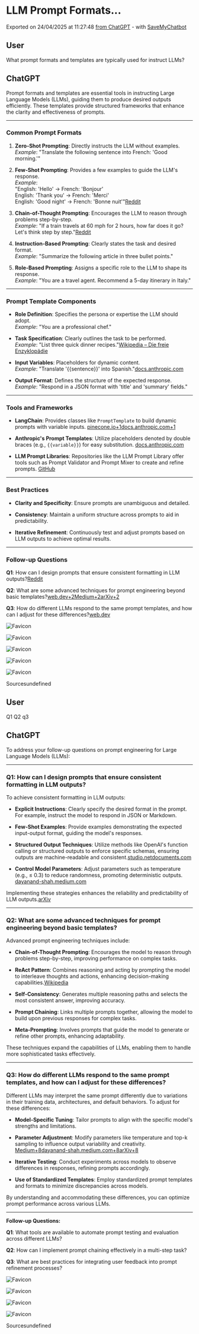 # LLM Prompt Formats...
Exported on 24/04/2025 at 11:27:48 [from ChatGPT](https://chatgpt.com/c/6809ffd0-aae8-8007-85d4-db699005ab4c) - with [SaveMyChatbot](https://save.hugocollin.com)

## User
What prompt formats and templates are typically used for instruct LLMs?

## ChatGPT
​Prompt formats and templates are essential tools in instructing Large Language Models (LLMs), guiding them to produce desired outputs efficiently. These templates provide structured frameworks that enhance the clarity and effectiveness of prompts.​

* * *

### Common Prompt Formats

1.  **Zero-Shot Prompting**: Directly instructs the LLM without examples.  
    _Example_: "Translate the following sentence into French: 'Good morning.'"​
    
2.  **Few-Shot Prompting**: Provides a few examples to guide the LLM's response.  
    _Example_:  
    "English: 'Hello' → French: 'Bonjour'  
    English: 'Thank you' → French: 'Merci'  
    English: 'Good night' → French: 'Bonne nuit'"​[Reddit](https://www.reddit.com/r/LocalLLaMA/comments/18e929k/prompt_engineering_for_7b_llms/?utm_source=chatgpt.com)
    
3.  **Chain-of-Thought Prompting**: Encourages the LLM to reason through problems step-by-step.  
    _Example_: "If a train travels at 60 mph for 2 hours, how far does it go? Let's think step by step."​[Reddit](https://www.reddit.com/r/LocalLLaMA/comments/18e929k/prompt_engineering_for_7b_llms/?utm_source=chatgpt.com)
    
4.  **Instruction-Based Prompting**: Clearly states the task and desired format.  
    _Example_: "Summarize the following article in three bullet points."​
    
5.  **Role-Based Prompting**: Assigns a specific role to the LLM to shape its response.  
    _Example_: "You are a travel agent. Recommend a 5-day itinerary in Italy."​
    

* * *

### Prompt Template Components

*   **Role Definition**: Specifies the persona or expertise the LLM should adopt.  
    _Example_: "You are a professional chef."​
    
*   **Task Specification**: Clearly outlines the task to be performed.  
    _Example_: "List three quick dinner recipes."​[Wikipedia – Die freie Enzyklopädie](https://de.wikipedia.org/wiki/Prompt_Engineering?utm_source=chatgpt.com)
    
*   **Input Variables**: Placeholders for dynamic content.  
    _Example_: "Translate '{{sentence}}' into Spanish."​[docs.anthropic.com](https://docs.anthropic.com/en/docs/build-with-claude/prompt-engineering/prompt-templates-and-variables?utm_source=chatgpt.com)
    
*   **Output Format**: Defines the structure of the expected response.  
    _Example_: "Respond in a JSON format with 'title' and 'summary' fields."​
    

* * *

### Tools and Frameworks

*   **LangChain**: Provides classes like `PromptTemplate` to build dynamic prompts with variable inputs. ​[pinecone.io+1docs.anthropic.com+1](https://www.pinecone.io/learn/series/langchain/langchain-prompt-templates/?utm_source=chatgpt.com)
    
*   **Anthropic's Prompt Templates**: Utilize placeholders denoted by double braces (e.g., `{{variable}}`) for easy substitution. ​[docs.anthropic.com](https://docs.anthropic.com/en/docs/build-with-claude/prompt-engineering/prompt-templates-and-variables?utm_source=chatgpt.com)
    
*   **LLM Prompt Libraries**: Repositories like the LLM Prompt Library offer tools such as Prompt Validator and Prompt Mixer to create and refine prompts. ​[GitHub](https://github.com/abilzerian/LLM-Prompt-Library?utm_source=chatgpt.com)
    

* * *

### Best Practices

*   **Clarity and Specificity**: Ensure prompts are unambiguous and detailed. ​
    
*   **Consistency**: Maintain a uniform structure across prompts to aid in predictability.​
    
*   **Iterative Refinement**: Continuously test and adjust prompts based on LLM outputs to achieve optimal results.​
    

* * *

### Follow-up Questions

**Q1**: How can I design prompts that ensure consistent formatting in LLM outputs?​[Reddit](https://www.reddit.com/r/MachineLearning/comments/13bh7ak/d_prompt_engineering_techniques_to_make_llm/?utm_source=chatgpt.com)

**Q2**: What are some advanced techniques for prompt engineering beyond basic templates?​[web.dev+2Medium+2arXiv+2](https://medium.com/the-modern-scientist/best-prompt-techniques-for-best-llm-responses-24d2ff4f6bca?utm_source=chatgpt.com)

**Q3**: How do different LLMs respond to the same prompt templates, and how can I adjust for these differences?​[web.dev](https://web.dev/articles/practical-prompt-engineering?utm_source=chatgpt.com)

![Favicon](https://www.google.com/s2/favicons?domain=https://github.com&sz=32)

![Favicon](https://www.google.com/s2/favicons?domain=https://www.pinecone.io&sz=32)

![Favicon](https://www.google.com/s2/favicons?domain=https://docs.anthropic.com&sz=32)

![Favicon](https://www.google.com/s2/favicons?domain=https://de.wikipedia.org&sz=32)

![Favicon](https://www.google.com/s2/favicons?domain=https://www.reddit.com&sz=32)

Sourcesundefined

## User
Q1 Q2 q3

## ChatGPT
​To address your follow-up questions on prompt engineering for Large Language Models (LLMs):​

* * *

### Q1: How can I design prompts that ensure consistent formatting in LLM outputs?

To achieve consistent formatting in LLM outputs:​

*   **Explicit Instructions**: Clearly specify the desired format in the prompt. For example, instruct the model to respond in JSON or Markdown.​
    
*   **Few-Shot Examples**: Provide examples demonstrating the expected input-output format, guiding the model's responses.​
    
*   **Structured Output Techniques**: Utilize methods like OpenAI's function calling or structured outputs to enforce specific schemas, ensuring outputs are machine-readable and consistent.​[studio.netdocuments.com](https://studio.netdocuments.com/post/structuring-llm-outputs?utm_source=chatgpt.com)
    
*   **Control Model Parameters**: Adjust parameters such as temperature (e.g., ≤ 0.3) to reduce randomness, promoting deterministic outputs.​[dayanand-shah.medium.com](https://dayanand-shah.medium.com/ensuring-consistent-outputs-across-different-llms-a-deep-dive-176edff5517d?utm_source=chatgpt.com)
    

Implementing these strategies enhances the reliability and predictability of LLM outputs.​[arXiv](https://arxiv.org/abs/2402.07927?utm_source=chatgpt.com)

* * *

### Q2: What are some advanced techniques for prompt engineering beyond basic templates?

Advanced prompt engineering techniques include:​

*   **Chain-of-Thought Prompting**: Encourages the model to reason through problems step-by-step, improving performance on complex tasks.​
    
*   **ReAct Pattern**: Combines reasoning and acting by prompting the model to interleave thoughts and actions, enhancing decision-making capabilities.​[Wikipedia](https://en.wikipedia.org/wiki/ReAct_pattern?utm_source=chatgpt.com)
    
*   **Self-Consistency**: Generates multiple reasoning paths and selects the most consistent answer, improving accuracy.​
    
*   **Prompt Chaining**: Links multiple prompts together, allowing the model to build upon previous responses for complex tasks.​
    
*   **Meta-Prompting**: Involves prompts that guide the model to generate or refine other prompts, enhancing adaptability.​
    

These techniques expand the capabilities of LLMs, enabling them to handle more sophisticated tasks effectively.​

* * *

### Q3: How do different LLMs respond to the same prompt templates, and how can I adjust for these differences?

Different LLMs may interpret the same prompt differently due to variations in their training data, architectures, and default behaviors. To adjust for these differences:​

*   **Model-Specific Tuning**: Tailor prompts to align with the specific model's strengths and limitations.​
    
*   **Parameter Adjustment**: Modify parameters like temperature and top-k sampling to influence output variability and creativity.​[Medium+8dayanand-shah.medium.com+8arXiv+8](https://dayanand-shah.medium.com/ensuring-consistent-outputs-across-different-llms-a-deep-dive-176edff5517d?utm_source=chatgpt.com)
    
*   **Iterative Testing**: Conduct experiments across models to observe differences in responses, refining prompts accordingly.​
    
*   **Use of Standardized Templates**: Employ standardized prompt templates and formats to minimize discrepancies across models.​
    

By understanding and accommodating these differences, you can optimize prompt performance across various LLMs.​

* * *

**Follow-up Questions:**

**Q1**: What tools are available to automate prompt testing and evaluation across different LLMs?​

**Q2**: How can I implement prompt chaining effectively in a multi-step task?​

**Q3**: What are best practices for integrating user feedback into prompt refinement processes?​

![Favicon](https://www.google.com/s2/favicons?domain=https://en.wikipedia.org&sz=32)

![Favicon](https://www.google.com/s2/favicons?domain=https://arxiv.org&sz=32)

![Favicon](https://www.google.com/s2/favicons?domain=https://dayanand-shah.medium.com&sz=32)

![Favicon](https://www.google.com/s2/favicons?domain=https://studio.netdocuments.com&sz=32)

Sourcesundefined

